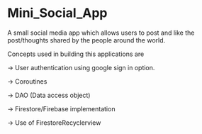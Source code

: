 # Mini_Social_App

A small social media app which allows users to post and like the post/thoughts shared by the people around the world.

Concepts used in building this applications are

-> User authentication using google sign in option.

-> Coroutines

-> DAO (Data access object)

-> Firestore/Firebase implementation

-> Use of FirestoreRecyclerview

